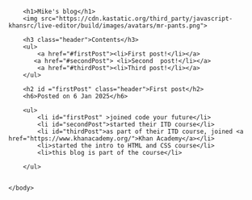 <!DOCTYPE html>
<html>
    <head>
        <meta charset="utf-8">
        <title>Project: Blog</title>
        <style>
            h1{
                color:rgb(204, 120, 145);
            }
            .header{
                font-weight:bold;color:rgb(26, 133, 16);font-size:2em;
            }
        </style>
    </head>
    <body>
        
        <h1>Mike's blog</h1>
        <img src="https://cdn.kastatic.org/third_party/javascript-khansrc/live-editor/build/images/avatars/mr-pants.png">

        <h3 class="header">Contents</h3>
        <ul>
            <a href="#firstPost"><li>First post!</li></a>
           <a href="#secondPost"> <li>Second  post!</li></a>
            <a href="#thirdPost"><li>Third post!</li></a>
        </ul>
        
        <h2 id ="firstPost" class="header">First post</h2>
        <h6>Posted on 6 Jan 2025</h6>
        
        <ul>
            <li id="firstPost" >joined code your future</li>
            <li id="secondPost">started their ITD course</li>
            <li id="thirdPost">as part of their ITD course, joined <a href="https://www.khanacademy.org/">Khan Academy</a></li>
            <li>started the intro to HTML and CSS course</li>
            <li>this blog is part of the course</li>
            
        </ul>
        
        
    </body>
</html>
